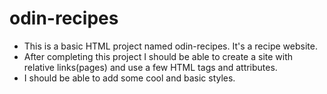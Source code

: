 # odin-recipes

- This is a basic HTML project named odin-recipes. It's a recipe website.
- After completing this project I should be able to create a site with relative links(pages) and use a few HTML tags and attributes.
- I should be able to add some cool and basic styles.
